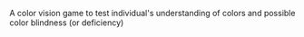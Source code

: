 A color vision game to test individual's understanding of colors and possible color blindness (or deficiency)
